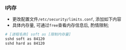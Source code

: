### l内存

- 更改配置文件`/etc/security/limits.conf`, 添加如下内容
- 具体内存量, 可通过`free`查看内存信息后, 酌情限制;

```sh
# [进程名称] soft as [限制内存量]
sshd soft as 84120
sshd hard as 84120
```
